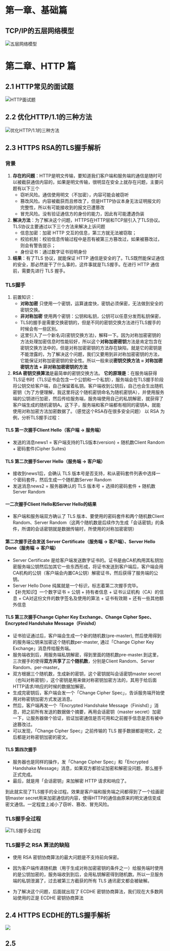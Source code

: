 # 第一章、基础篇
## TCP/IP的五层网络模型
![五层网络模型](https://cdn.jsdelivr.net/gh/jsdevin/imgBed/img/202205142140282.png)

# 第二章、HTTP 篇
## 2.1 HTTP常见的面试题  
![HTTP面试题](https://cdn.jsdelivr.net/gh/jsdevin/imgBed/img/202205142141973.png)

## 2.2 优化HTTP/1.1的三种方法
![优化HTTP/1.1的三种方法](https://cdn.jsdelivr.net/gh/jsdevin/imgBed/img/202205142141818.png)

## 2.3 HTTPS RSA的TLS握手解析
### 背景
1. **存在的问题**：HTTP是明文传输，要知道我们客户端和服务端的通信是随时可以被截获通信内容的，如果是明文传输，很明显在安全上就存在问题，主要问题有以下三个
    - 窃听风险。通信使⽤明⽂（不加密），内容可能会被窃听
    - 篡改风险。内容被截获而且修改了，但是HTTP协议本身⽆法证明报⽂的完整性，所以有可能接收到的报文已遭篡改
    - 冒充风险。没有验证通信⽅的身份的能力，因此有可能遭遇伪装  
2. **解决方法**：为了解决这个问题，HTTPS在HTTP层和TCP层引入了TLS协议。TLS协议主要通过以下三个方法来解决上诉问题
    - 信息加密：加密 HTTP 交互的信息，第三⽅就⽆法被窃取；
    - 校验机制：校验信息传输过程中是否有被第三⽅篡改过，如果被篡改过，则会有警告提示；
    - 身份证书：通过数字证书验明身份
3. **结果**：有了TLS 协议，就能保证 HTTP 通信是安全的了。TLS既然能保证通信的安全，那必然是干了什么事的，这件事就是TLS握手。在进⾏ HTTP 通信前，需要先进⾏ TLS 握⼿。

### TLS握手
1. 前置知识：
   - **对称加密** 只使用一个密钥，运算速度快，密钥必须保密，无法做到安全的密钥交换。
   - **非对称加密** 使用两个密钥：公钥和私钥，公钥可以任意分发而私钥保密，
   - TLS的握手是需要交换密钥的，但是不同的密钥交换方法进行TLS握手的时候会有一些区别。  
   - 这里引入了一个新名词(密钥交换方法)，解释一下。因为对称加密密钥的方法处理加密信息时性能较好，所以这个**对称加密密钥**方法是肯定包含在密钥交换方法中的，但是对称加密密钥的方法存在缺陷，就是它的密钥是不能泄露的，为了解决这个问题，我们又要用到非对称加密密钥的方法，它能保证对称加密密钥的安全性。所以一般来说**密钥交换方法 = 对称加密密钥方法 + 非对称加密密钥的方法**
2. **RSA 密钥交换算法**是最简单的密钥交换方法。
  **它的原理是**：在服务端获得TLS证书时（TLS证书会包含一个公钥和一个私钥），服务端会在TLS握手阶段将公钥交给客户端，自己保留着私钥。客户端收到公钥后，自己也会生出随机密钥（为了方便理解，我这里将这个随机密钥命名为随机密钥A），并使用服务端的公钥进行加密，然后传给服务端，服务端使用自己的私钥解密，就获得了客户端生成的随机密钥A。这下子，服务端和客户端都有相同的密钥A，就能使用对称加密方法加密数据了。（感觉这个RSA存在很多安全问题）
  以 RSA 为例，分析TLS握手过程：
#### TLS 第一次握手Client Hello（客户端 -> 服务端）
- 发送的消息news1 = 客户端支持的TLS版本(version) + 随机数Client Random + 密码套件(Cipher Suites)

#### TLS 第二次握手Server Hello（服务端 -> 客户端）
- 接收到news1后，会确认 TLS 版本号是否支持，和从密码套件列表中选择一个密码套件，然后生成一个随机数Server Random
- 发送消息news2 = 服务器确认的 TLS 版本号 + 选择的密码套件 + 随机数Server Random

#### 一二次握手Client Hello和Server Hello的结果
- 客户端和服务端双方确认了 TLS 版本、要使用的密码套件和两个随机数Client Random、Server Random（这两个随机数是后续作为生成「会话密钥」的条件，所谓的会话密钥就是数据传输时，所使用的对称加密密钥）

#### 第二次握手还会发送 Server Certificate（服务端 -> 客户端）、Server Hello Done（服务端 -> 客户端）
- Server Certificate 是给客户端发送数字证书的。证书是由CA机构用其私钥加密服务端公钥然后加其它一些东西形成，将证书发送到客户端后，客户端会用CA机构的公钥（客户端会内置CA公钥）解密证书，然后获得了服务端的公钥。
- Server Hello Done 纯属就是一个标识，标志着第二次握手完毕。
- 【补充知识】一个数字证书 = 公钥 + 持有者信息 + 证书认证机构（CA）的信息 + CA对这份文件的数字签名及使用的算法 + 证书有效期 + 还有一些其他额外信息

#### TLS 第三次握手Change Cipher Key Exchange、Change Cipher Spec、Encrypted Handshake Message（Finishd）
- 证书验证通过后，客户端会生成一个新的随机数(pre-master), 然后使用得到的服务端公钥来加密这个随机数per-master, 通过「Change Cipher Key Exchange」消息传给服务端。
- 服务端收到后，用服务端私钥解密，得到里面的随机数pre-master.到这里，三次握手的使得**双方共享了三个随机数**，分别是Client Random、Server Random、per-master。
- 双方根据三个随机数，生成新的密钥，这个密钥就叫会话密钥master secret（也叫对称密钥），这个密钥是用来做对称密钥加密方法的，其用于给后面HTTP请求/响应的时候的数据加解密。
- 生成完密钥后，客户端会发一个「Change Cipher Spec」，告诉服务端开始使用对称密钥加密方式发送消息。
- 然后，客户端再发一个「Encrypted Handshake Message（Finishd）」消息，把之前所有发送的数据做个摘要，再用会话密钥（master secret）加密一下，让服务器做个验证，验证加密通信是否可用和之前握手信息是否有被中途篡改过。
- 可以发现，「Change Cipher Spec」之前传输的 TLS 握手数据都是明文，之后都是对称密钥加密的密文。

#### TLS 第四次握手
- 服务器也是同样的操作，发「Change Cipher Spec」和「Encrypted Handshake Message」消息，如果双方都验证加密和解密没问题，那么握手正式完成。
- 最后，就是用「会话密钥」来加解密 HTTP 请求和响应了。  

到此就实现了TLS握手的全过程。效果是客户端和服务端之间都得到了一个绘画密钥master secret用来加密通信的内容，使得HTTP的通信由原来的明文通信变成密文通信。一定程度上减小了窃听、篡改、冒充风险。

### TLS握手全过程
![TLS握手全过程](https://cdn.xiaolincoding.com/gh/xiaolincoder/ImageHost4@main/%E7%BD%91%E7%BB%9C/https/https_rsa.png)

### TLS握手之 RSA 算法的缺陷
- 使用 RSA 密钥协商算法的最大问题是不支持前向保密。

- 因为客户端传递随机数（用于生成对称加密密钥的条件之一）给服务端时使用的是公钥加密的，服务端收到到后，会用私钥解密得到随机数。所以一旦服务端的私钥泄漏了，过去被第三方截获的所有 TLS 通讯密文都会被破解。

- 为了解决这个问题，后面就出现了 ECDHE 密钥协商算法，我们现在大多数网站使用的正是 ECDHE 密钥协商算法

## 2.4 HTTPS ECDHE的TLS握手解析
![](https://cdn.jsdelivr.net/gh/jsdevin/imgBed/img/202205152124201.png)

## 2.5 